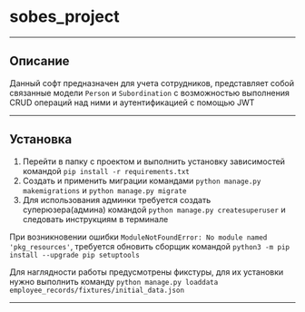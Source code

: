 # sobes_project
________________________________________________________________

## Описание

Данный софт предназначен для учета сотрудников, представляет собой связанные модели `Person` и `Subordination` с возможностью выполнения CRUD операций над ними и аутентификацией с помощью JWT

________________________________________________________________
## Установка

1. Перейти в папку с проектом и выполнить установку зависимостей командой `pip install -r requirements.txt`
2. Создать и применить миграции командами `python manage.py makemigrations` и `python manage.py migrate`
3. Для использования админки требуется создать суперюзера(админа) командой `python manage.py createsuperuser` и следовать инструкциям в терминале

При возникновении ошибки `ModuleNotFoundError: No module named 'pkg_resources'`, требуется обновить сборщик командой `python3 -m pip install --upgrade pip setuptools`

Для наглядности работы предусмотрены фикстуры, для их установки нужно выполнить команду `python manage.py loaddata employee_records/fixtures/initial_data.json`
________________________________________________________________
